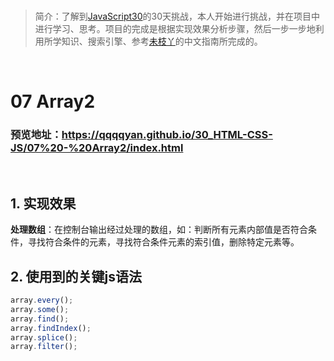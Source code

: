 <br/>

>简介：了解到[JavaScript30](https://javascript30.com)的30天挑战，本人开始进行挑战，并在项目中进行学习、思考。项目的完成是根据实现效果分析步骤，然后一步一步地利用所学知识、搜索引擎、参考[未枝丫](https://github.com/soyaine)的中文指南所完成的。

<br/>

# 07 Array2
### 预览地址：https://qqqqyan.github.io/30_HTML-CSS-JS/07%20-%20Array2/index.html
<br/>

## 1. 实现效果
**处理数组**：在控制台输出经过处理的数组，如：判断所有元素内部值是否符合条件，寻找符合条件的元素，寻找符合条件元素的索引值，删除特定元素等。

## 2. 使用到的关键js语法
```javascript
array.every();
array.some();
array.find();
array.findIndex();
array.splice();
array.filter();
```
